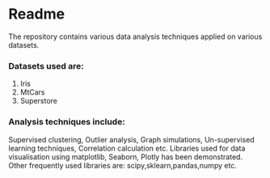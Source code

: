 # Readme
The repository contains various data analysis techniques applied on various datasets.
### Datasets used are:
1. Iris 
2. MtCars 
3. Superstore
### Analysis techniques include:
Supervised clustering, Outlier analysis, Graph simulations, Un-supervised learning techniques, Correlation calculation etc.
Libraries used for data visualisation using matplotlib, Seaborn, Plotly has been demonstrated.
Other frequently used libraries are: scipy,sklearn,pandas,numpy etc.
